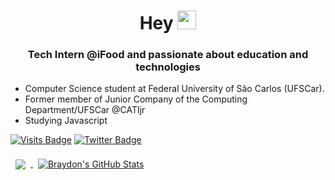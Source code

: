 <h1 align="center">Hey <img src="https://raw.githubusercontent.com/kaueMarques/kaueMarques/master/hi.gif" width="30px"></h1>

<h3 align="center">Tech Intern @iFood and passionate about education and technologies</h3>

- Computer Science student at Federal University of São Carlos (UFSCar).
- Former member of Junior Company of the Computing Department/UFSCar @CATIjr
- Studying Javascript


[![Visits Badge](https://img.shields.io/badge/LinkedIn-Profile-informational?style=flat&logo=linkedin&logoColor=white&color=0D76A8)](https://www.linkedin.com/in/alaingauthier76) [![Twitter Badge](https://img.shields.io/badge/Twitter-Profile-informational?style=flat&logo=twitter&logoColor=white&color=1CA2F1)](https://twitter.com/alaingauthier76)

<!-- GitHub Stats -->

<a href="https://github.com/AlainNgauthier">
  <img align="center" style="margin:0.5rem" src="https://github-readme-stats.vercel.app/api/top-langs/?username=AlainNgauthier&hide=html,css&title_color=ffffff&text_color=c9cacc&icon_color=4AB197&bg_color=1A2B34" />
</a>

<a href="https://github.com/AlainNgauthier">
  <img align="center" style="margin:0.5rem" src="https://github-readme-stats.vercel.app/api?username=AlainNgauthier&show_icons=true&line_height=27&count_private=true&title_color=ffffff&text_color=c9cacc&icon_color=4AB097&bg_color=1A2B34" alt="Braydon's GitHub Stats" />
</a>




